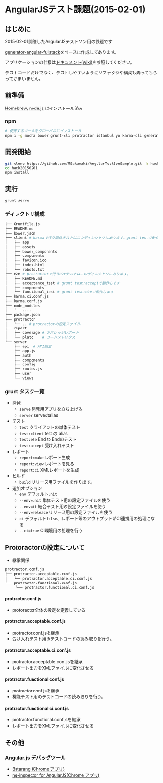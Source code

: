 AngularJSテスト課題(2015-02-01)
===============

はじめに
------

2015-02-01開催したAngularJSテストソン用の課題です

[generator-angular-fullstack](https://github.com/DaftMonk/generator-angular-fullstack)をベースに作成してあります。

アプリケーションの仕様は[ドキュメント(wiki)](https://github.com/MSakamaki/AngularTestSonSample/wiki/2015-02-01-Testson-Application-Spec)を参照してください。

テストコードだけでなく、テストしやすいようにリファクタや構成も弄ってもらってかまいません。


前準備
------

[Homebrew](http://brew.sh/), [node.js](http://nodejs.org/) はインストール済み

### npm

```sh
# 使用するツールをグローバルにインストール
npm i -g mocha bower grunt-cli protractor istanbul yo karma-cli generator-karma generator-mocha generator-angular-fullstack
```

開発開始
---------

```sh
git clone https://github.com/MSakamaki/AngularTestSonSample.git -b hackathon/20150201 hack20150201
cd hack20150201
npm install
```

実行
----------

```sh
grunt serve
```

### ディレクトリ構成

```sh
├── Gruntfile.js
├── README.md
├── bower.json
├── client # karmaで行う単体テストはこのディレクトリにあります。grunt testで動作します
│   ├── app
│   ├── assets
│   ├── bower_components
│   ├── components
│   ├── favicon.ico
│   ├── index.html
│   └── robots.txt
├── e2e # protractorで行うe2eテストはこのディレクトリにあります。
│   ├── README.md
│   ├── acceptance_test # grunt test:acceptで動作します
│   ├── components
│   └── functional_test # grunt test:e2eで動作します
├── karma.ci.conf.js
├── karma.conf.js
├── node_modules
│   └── ....
├── package.json
├── protractor
│   └── .. # protractorの設定ファイル
├── report
│   ├── coverage # カバレッジレポート
│   └── plato    # コードメトリクス
└── server
    ├── api  # API設定
    ├── app.js
    ├── auth
    ├── components
    ├── config
    ├── routes.js
    ├── user
    └── views

```

### grunt タスク一覧

- 開発
    - `serve`     開発用アプリを立ち上げる
    - `server`    serveのalias
- テスト
    - `test` クライアントの単体テスト
    - `test:client` test の alias
    - `test:e2e` End to Endのテスト
    - `test:accept` 受け入れテスト
- レポート
    - `report:make` レポート生成
    - `report:view` レポートを見る
    - `report:ci`   XMLレポートを生成
- ビルド
    - `build` リリース用ファイルを作り出す。  
- 追加オプション
    - `env` デフォルト`unit`
     - `--env=unit`  単体テスト用の設定ファイルを使う
     - `--env=it`  結合テスト用の設定ファイルを使う
     - `--env=releace` リリース用の設定ファイルを使う
    - `ci` デフォルト`false`、レポート等のアウトプットがCI連携用の処理になる
     - `--ci=true` CI環境用の処理を行う

Protoractorの設定について
------

 + 継承関係

```sh
protractor.conf.js
├── protractor.acceptable.conf.js
│   └── protractor.acceptable.ci.conf.js
└── protractor.functional.conf.js
     └── protractor.functional.ci.conf.js
```

#### protractor.conf.js

 + protoractor全体の設定を定義している

#### protractor.acceptable.conf.js

 + protractor.conf.jsを継承
 + 受け入れテスト用のテストコードの読み取りを行う。

#### protractor.acceptable.ci.conf.js

 + protractor.acceptable.conf.jsを継承
 + レポート出力をXMLファイルに変化させる

#### protractor.functional.conf.js

 + protractor.conf.jsを継承
 + 機能テスト用のテストコードの読み取りを行う。

#### protractor.functional.ci.conf.js

 + protractor.functional.conf.jsを継承
 + レポート出力をXMLファイルに変化させる


その他
------

### Angular.js デバッグツール

- [Batarang (Chrome アプリ)](https://chrome.google.com/webstore/detail/angularjs-batarang/ighdmehidhipcmcojjgiloacoafjmpfk)
- [ng-inspector for AngularJS(Chrome アプリ)](https://chrome.google.com/webstore/detail/ng-inspector-for-angularj/aadgmnobpdmgmigaicncghmmoeflnamj)
